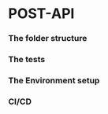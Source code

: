 POST-API
=============



### The folder structure 

### The tests

### The Environment setup

### CI/CD

